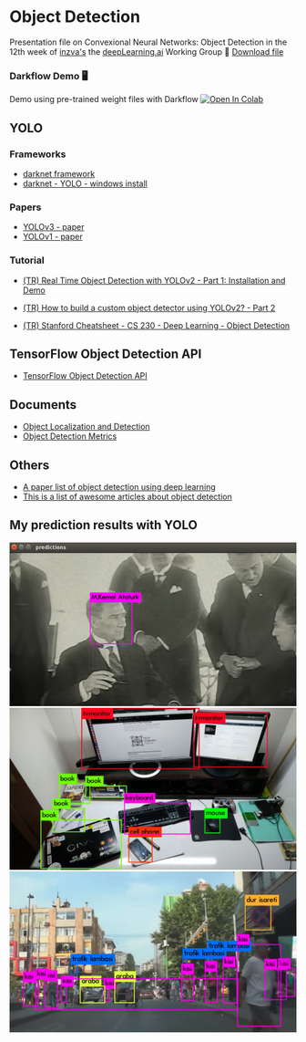 
# Object Detection


Presentation file on Convexional Neural Networks: Object Detection in the 12th week of [inzva's](https://inzva.com/) the [deepLearning.ai](https://www.deeplearning.ai/) Working Group
:paperclip: [Download file](presentation.odp)


### Darkflow Demo 🖥️
Demo using pre-trained weight files with Darkflow
[![Open In Colab](https://colab.research.google.com/assets/colab-badge.svg)](https://colab.research.google.com/github/yavuzKomecoglu/Object-Detection/blob/master/YOLOv2-Darkflow.ipynb)


## YOLO
### Frameworks
* [darknet framework](https://pjreddie.com/darknet/yolo/)
* [darknet - YOLO - windows install](https://github.com/AlexeyAB/darknet#how-to-compile-on-windows-using-vcpkg)


### Papers
* [YOLOv3 - paper](https://pjreddie.com/media/files/papers/YOLOv3.pdf)
* [YOLOv1 - paper](https://pjreddie.com/media/files/papers/yolo_1.pdf)

### Tutorial
* [(TR) Real Time Object Detection with YOLOv2 - Part 1: Installation and Demo](https://medium.com/deep-learning-turkiye/yolov2-ile-ger%C3%A7ek-zamanl%C4%B1-nesne-tespiti-b%C3%B6l%C3%BCm-1-kurulum-ve-demo-f3d0c72e4a28)

* [(TR) How to build a custom object detector using YOLOv2? - Part 2](https://medium.com/deep-learning-turkiye/yolov2-ile-kendi-%C3%B6zel-ki%C5%9Fi-yada-nesnemizin-alg%C4%B1lanmas%C4%B1n%C4%B1-nas%C4%B1l-sa%C4%9Flar%C4%B1z-b%C3%B6l%C3%BCm-2-c717f5231e46)

* [(TR) Stanford Cheatsheet - CS 230 - Deep Learning - Object Detection](https://stanford.edu/~shervine/l/tr/teaching/cs-230/cheatsheet-convolutional-neural-networks#object-detection)

## TensorFlow Object Detection API
* [TensorFlow Object Detection API](https://github.com/tensorflow/models/tree/master/research/object_detection)


## Documents
* [Object Localization and Detection](https://leonardoaraujosantos.gitbooks.io/artificial-inteligence/content/object_localization_and_detection.html)
* [Object Detection Metrics](https://github.com/rafaelpadilla/Object-Detection-Metrics)



## Others 
* [A paper list of object detection using deep learning](https://github.com/hoya012/deep_learning_object_detection)
* [This is a list of awesome articles about object detection](https://github.com/amusi/awesome-object-detection)


## My prediction results with YOLO
![YOLO_prediction1](/images/YOLO_prediction1.png)
![YOLO_prediction2](/images/YOLO_prediction2.jpeg)
![YOLO_prediction3](/images/YOLO_prediction3.png)
